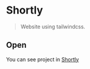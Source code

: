 # Shortly

> Website using tailwindcss.

## Open

You can see project in [Shortly](https://franzamd.github.io/shortly/)
